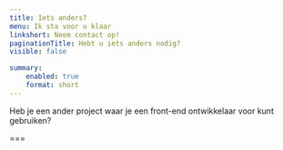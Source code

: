 ```yaml
---
title: Iets anders?
menu: Ik sta voor u klaar
linkshort: Neem contact op!
paginationTitle: Hebt u iets anders nodig?
visible: false

summary:
    enabled: true
    format: short
---
```


Heb je een ander project waar je een front-end ontwikkelaar voor kunt gebruiken?

===
